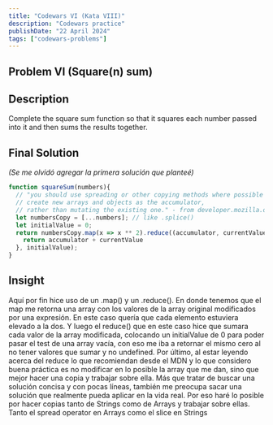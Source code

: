 ```yaml
---
title: "Codewars VI (Kata VIII)"
description: "Codewars practice"
publishDate: "22 April 2024"
tags: ["codewars-problems"]
---
```


## Problem VI (Square(n) sum)
## Description
Complete the square sum function so that it squares each number passed into it and then sums the results together.
## Final Solution
_(Se me olvidó agregar la primera solución que planteé)_
```js
function squareSum(numbers){
  // "you should use spreading or other copying methods where possible to
  // create new arrays and objects as the accumulator,
  // rather than mutating the existing one." - from developer.mozilla.org
  let numbersCopy = [...numbers]; // like .splice()
  let initialValue = 0;
  return numbersCopy.map(x => x ** 2).reduce((accumulator, currentValue) => {
    return accumulator + currentValue
  }, initialValue);
}
```
## Insight
Aquí por fin hice uso de un .map() y un .reduce(). En donde tenemos que el map
me retorna una array con los valores de la array original modificados por una expresión.
En este caso quería que cada elemento estuviera elevado a la dos. Y luego el reduce()
que en este caso hice que sumara cada valor de la array modificada, colocando un initialValue de 0
para poder pasar el test de una array vacía, con eso me iba a retornar el mismo cero al no
tener valores que sumar y no undefined.
Por último, al estar leyendo acerca del reduce lo que recomiendan desde el MDN y lo que considero
buena práctica es no modificar en lo posible la array que me dan, sino que mejor hacer una copia y trabajar
sobre ella. Más que tratar de buscar una solución concisa y con pocas líneas, también me preocupa sacar
una solución que realmente pueda aplicar en la vida real. Por eso haré lo posible por hacer copias
tanto de Strings como de Arrays y trabajar sobre ellas. Tanto el spread operator en Arrays
como el slice en Strings
